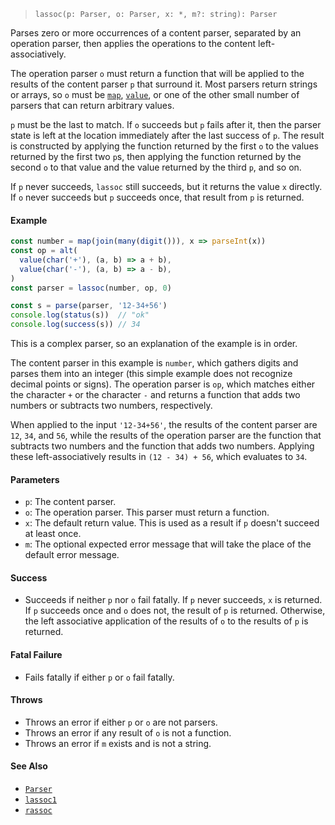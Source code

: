 <!--
 Copyright (c) 2020 Thomas J. Otterson
 
 This software is released under the MIT License.
 https://opensource.org/licenses/MIT
-->

> `lassoc(p: Parser, o: Parser, x: *, m?: string): Parser`

Parses zero or more occurrences of a content parser, separated by an operation parser, then applies the operations to the content left-associatively.

The operation parser `o` must return a function that will be applied to the results of the content parser `p` that surround it. Most parsers return strings or arrays, so `o` must be [`map`](map.md), [`value`](value.md), or one of the other small number of parsers that can return arbitrary values.

`p` must be the last to match. If `o` succeeds but `p` fails after it, then the parser state is left at the location immediately after the last success of `p`. The result is constructed by applying the function returned by the first `o` to the values returned by the first two `p`s, then applying the function returned by the second `o` to that value and the value returned by the third `p`, and so on.

If `p` never succeeds, `lassoc` still succeeds, but it returns the value `x` directly. If `o` never succeeds but `p` succeeds once, that result from `p` is returned.

#### Example

```javascript
const number = map(join(many(digit())), x => parseInt(x))
const op = alt(
  value(char('+'), (a, b) => a + b), 
  value(char('-'), (a, b) => a - b),
)
const parser = lassoc(number, op, 0)

const s = parse(parser, '12-34+56')
console.log(status(s))  // "ok"
console.log(success(s)) // 34
```

This is a complex parser, so an explanation of the example is in order.

The content parser in this example is `number`, which gathers digits and parses them into an integer (this simple example does not recognize decimal points or signs). The operation parser is `op`, which matches either the character `+` or the character `-` and returns a function that adds two numbers or subtracts two numbers, respectively.

When applied to the input `'12-34+56'`, the results of the content parser are `12`, `34`, and `56`, while the results of the operation parser are the function that subtracts two numbers and the function that adds two numbers. Applying these left-associatively results in `(12 - 34) + 56`, which evaluates to `34`.

#### Parameters

* `p`: The content parser.
* `o`: The operation parser. This parser must return a function.
* `x`: The default return value. This is used as a result if `p` doesn't succeed at least once.
* `m`: The optional expected error message that will take the place of the default error message.

#### Success

* Succeeds if neither `p` nor `o` fail fatally. If `p` never succeeds, `x` is returned. If `p` succeeds once and `o` does not, the result of `p` is returned. Otherwise, the left associative application of the results of `o` to the results of `p` is returned.

#### Fatal Failure

* Fails fatally if either `p` or `o` fail fatally.

#### Throws

* Throws an error if either `p` or `o` are not parsers.
* Throws an error if any result of `o` is not a function.
* Throws an error if `m` exists and is not a string.

#### See Also

* [`Parser`](../types/parser.md)
* [`lassoc1`](lassoc1.md)
* [`rassoc`](rassoc.md)